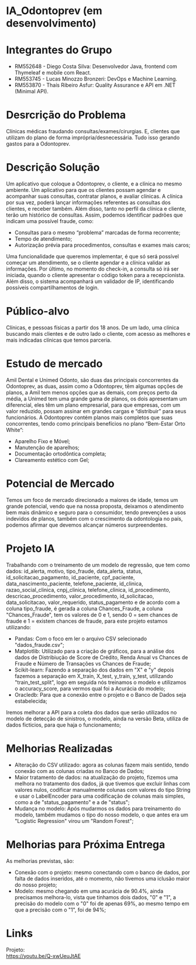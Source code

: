 # IA_Odontoprev (em desenvolvimento)

# Integrantes do Grupo
- RM552648 - Diego Costa Silva: Desenvolvedor Java, frontend com Thymeleaf e mobile com React.
- RM553745 - Lucas Minozzo Bronzeri: DevOps e Machine Learning.
- RM553870 - Thaís Ribeiro Asfur: Quality Assurance e API em .NET (Minimal API).

# Desrcrição do Problema
Clínicas médicas fraudando consultas/exames/cirurgias. E, clientes que utilizam do plano de forma imprópria/desnecessária. Tudo isso gerando gastos para a Odontoprev.

# Descrição Solução
Um aplicativo que coloque a Odontoprev, o cliente, e a clínica no mesmo ambiente. Um aplicativo para que os clientes possam agendar e acompanhar suas consultas, contratar planos, e avaliar clínicas.  A clínica por sua vez, poderá lançar informações referentes as consultas dos clientes, e receber também.
Além disso, tanto no perfil da clínica e cliente, terão um histórico de consultas. Assim, podemos identificar padrões que indicam uma possível fraude, como: 
-	Consultas para o mesmo “problema” marcadas de forma recorrente;
-	Tempo de atendimento; 
-	Autorização prévia para procedimentos, consultas e exames mais caros;  

Uma funcionalidade que queremos implementar, é que só será possível começar um atendimento, se o cliente agendar e a clínica validar as informações. Por último, no momento do check-in, a consulta só irá ser iniciada, quando o cliente apresentar o código token para a recepcionista. Além disso, o sistema acompanhará um validador de IP, identificando possíveis compartilhamentos de login.

# Público-alvo
Clínicas, e pessoas físicas a partir dos 18 anos. De um lado, uma clínica buscando mais clientes e de outro lado o cliente, com acesso as melhores e mais indicadas clínicas que temos parceria. 

# Estudo de mercado
Amil Dental e Unimed Odonto, são duas das principais concorrentes da Odontoprev, as duas, assim como a Odontoprev, têm algumas opções de planos, a Amil tem menos opções que as demais, com preços perto da média, a Unimed tem uma grande gama de planos, os dois apresentam um diferencial, eles têm um plano empresarial, para que empresas, com um valor reduzido, possam assinar em grandes cargas e “distribuir” para seus funcionários. A Odontoprev contém planos mais completos que suas concorrentes, tendo como principais benefícios no plano “Bem-Estar Orto White”:

-	Aparelho Fixo e Móvel;
-	Manutenção de aparelhos;
-	Documentação ortodôntica completa;
-	Clareamento estético com Gel;

# Potencial de Mercado
Temos um foco de mercado direcionado a maiores de idade, temos um grande potencial, vendo que na nossa proposta, deixamos o atendimento bem mais dinâmico e seguro para o consumidor, tendo prevenções a usos indevidos de planos, também com o crescimento da odontologia no país, podemos afirmar que devemos alcançar números surpreendentes.

# Projeto IA

Trabalhando com o treinamento de um modelo de regressão, que tem como dados: id_alerta, motivo, tipo_fraude, data_alerta, status, id_solicitacao_pagamento, id_paciente, cpf_paciente, data_nascimento_paciente, telefone_paciente, id_clinica, razao_social_clinica, cnpj_clinica, telefone_clinica, id_procedimento, descricao_procedimento, valor_procedimento, id_solicitacao, data_solicitacao, valor_requerido, status_pagamento e de acordo com a coluna tipo_fraude, é gerada a coluna Chances_Fraude, a coluna "Chances_Fraude", tem os valores de 0 e 1, sendo 0 = sem chances de fraude e 1 = existem chances de fraude, para este projeto estamos utilizando:    
- Pandas: Com o foco em ler o arquivo CSV selecionado "dados_fraude.csv";
- Matplotlib: Utilizado para a criação de gráficos, para a análise dos dados de Distribiução de Score de Crédito, Renda Anual vs Chances de Fraude e Número de Transações vs Chances de Fraude;
- Scikit-learn: Fazendo a separação dos dados em "X" e "y" depois fazemos a separação em X_train, X_test, y_train, y_test, utilizando "train_test_split", logo em seguida nós treinamos o modelo e utilizamos o accuracy_score, para vermos qual foi a Acurácia do modelo;
- Oracledb: Para que a conexão entre o projeto e o Banco de Dados seja estabelecida;  
  
Iremos melhorar a API para a coleta dos dados que serão utilizados no modelo de detecção de sinistros, o modelo, ainda na versão Beta, utiliza de dados ficticios, para que haja o funcionamento;  

# Melhorias Realizadas  

- Alteração do CSV utilizado: agora as colunas fazem mais sentido, tendo conexão com as colunas criadas no Banco de Dados;
- Maior tratamento de dados: na atualização do projeto, fizemos uma melhora no tratamento dos dados, já que tivemos que excluir linhas com valores nulos, codificar manualmente colunas com valores do tipo String e usar o LabelEncoder para uma codificação de colunas mais simples, como a de "status_pagamento" e a de "status";
- Mudança no modelo: Após mudarmos os dados para treinamento do modelo, também mudamos o tipo do nosso modelo, o que antes era um "Logistic Regression" virou um "Random Forest";  

# Melhorias para Próxima Entrega  

As melhorias previstas, são:  
- Conexão com o projeto: mesmo conectando com o banco de dados, por falta de dados inseridos, até o momento, não tivemos uma iclusão maior do nosso projeto;
- Modelo: mesmo chegando em uma acurácia de 90.4%, ainda precisamos melhora-lo, vista que tinhamos dois dados, "0" e "1", a precisão do modelo com o "0" foi de apenas 69%, ao mesmo tempo em que a precisão com o "1", foi de 94%;
  
# Links  

Projeto:  
https://youtu.be/Q-xwUeuJtAE
